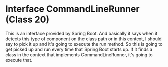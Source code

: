 # Interface CommandLineRunner (Class 20)

This is an interface provided by Spring Boot.
And basically it says when it detects this type of component on the class path or in this context,
I should say to pick it up and it's going to execute the run method.
So this is going to get picked up and run every time that Spring Boot starts up.
If it finds a class in the context that implements CommandLineRunner, it's going to execute that.